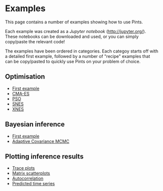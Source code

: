 # Examples

This page contains a number of examples showing how to use Pints.

Each example was created as a _Jupyter notebook_ (http://jupyter.org/).
These notebooks can be downloaded and used, or you can simply copy/paste the
relevant code!

The examples have been ordered in categories.
Each categoy starts off with a detailed first example, followed by a number of
"recipe" examples that can be copy/pasted to quickly use Pints on your problem
of choice.

## Optimisation
- [First example](./optimisation-first-example.ipynb)
- [CMA-ES](./optimisation-cmaes.ipynb)
- [PSO](./optimisation-pso.ipynb)
- [SNES](./optimisation-snes.ipynb)
- [XNES](./optimisation-xnes.ipynb)

## Bayesian inference
- [First example](./inference-first-example.ipynb)
- [Adaptive Covariance MCMC](./inference-adaptive-covariance-mcmc.ipynb)

## Plotting inference results
- [Trace plots](./plot-mcmc-trace-plots.ipynb)
- [Matrix scatterplots](./plot-mcmc-pairwise-scatterplots.ipynb)
- [Autocorrelation](./plot-mcmc-autocorrelation.ipynb)
- [Predicted time series](./plot-mcmc-predicted-time-series.ipynb)
